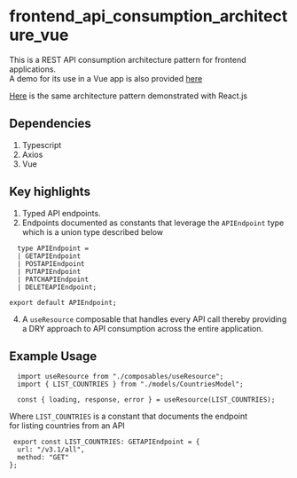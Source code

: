 # frontend_api_consumption_architecture_vue

This is a REST API consumption architecture pattern for frontend applications. <br>
A demo for its use in a Vue app is also provided <a href="https://codesandbox.io/p/github/timothyokooboh/frontend_rest_api_consumption_architecture_vue/draft/beautiful-wing?file=%2FREADME.md" target="_blank">here</a>

<a href="https://github.com/timothyokooboh/frontend_rest_api_consumption_architecture_react">Here</a> is the same architecture pattern demonstrated with React.js

## Dependencies
1. Typescript
2. Axios
3. Vue

## Key highlights
1. Typed API endpoints.
2. Endpoints documented as constants that leverage the `APIEndpoint` type <br>
which is a union type described below <br>
```
  type APIEndpoint =
  | GETAPIEndpoint
  | POSTAPIEndpoint
  | PUTAPIEndpoint
  | PATCHAPIEndpoint
  | DELETEAPIEndpoint;

export default APIEndpoint;
```
4. A `useResource` composable that handles every API call thereby providing <br> a DRY approach to API consumption
across the entire application.

## Example Usage
```
  import useResource from "./composables/useResource";
  import { LIST_COUNTRIES } from "./models/CountriesModel";

  const { loading, response, error } = useResource(LIST_COUNTRIES);
```
Where `LIST_COUNTRIES` is a constant that documents the endpoint <br>
for listing countries from an API
```
 export const LIST_COUNTRIES: GETAPIEndpoint = {
  url: "/v3.1/all",
  method: "GET"
};
```
